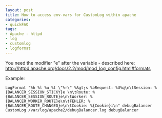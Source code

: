 ```yaml
---
layout: post
title: How to access env-vars for CustomLog within apache
categories:
- quickFAQ
tags:
- Apache - httpd
- log
- customlog
- logformat
---
```

You need the modifier "e" after the variable - described here: http://httpd.apache.org/docs/2.2/mod/mod_log_config.html#formats


Example:


```httpd
LogFormat "%h %l %u %t \"%r\" %&gt;s %bRequest: %U%q\n\tSession: %{BALANCER_SESSION_STICKY}e \n\tRoute: %{BALANCER_SESSION_ROUTE}e\n\tWorker: %{BALANCER_WORKER_ROUTE}e\n\tFEHLER: %{BALANCER_ROUTE_CHANGED}e\n\tCookie: %{Cookie}i\n" debugBalancer
CustomLog /var/log/apache2/debugBalancer.log debugBalancer
```
